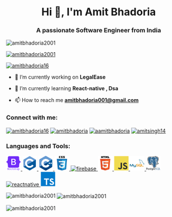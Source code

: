 <h1 align="center">Hi 👋, I'm Amit Bhadoria</h1>
<h3 align="center">A passionate Software Engineer from India</h3>

<p align="left"> <img src="https://komarev.com/ghpvc/?username=amitbhadoria2001&label=Profile%20views&color=0e75b6&style=flat" alt="amitbhadoria2001" /> </p>

<p align="left"> <a href="https://github.com/ryo-ma/github-profile-trophy"><img src="https://github-profile-trophy.vercel.app/?username=amitbhadoria2001" alt="amitbhadoria2001" /></a> </p>

<p align="left"> <a href="https://twitter.com/amitbhadoria16" target="blank"><img src="https://img.shields.io/twitter/follow/amitbhadoria16?logo=twitter&style=for-the-badge" alt="amitbhadoria16" /></a> </p>

- 🔭 I’m currently working on **LegalEase**

- 🌱 I’m currently learning **React-native , Dsa**

- 📫 How to reach me **amitbhadoria001@gmail.com**

<h3 align="left">Connect with me:</h3>
<p align="left">
<a href="https://twitter.com/amitbhadoria16" target="blank"><img align="center" src="https://raw.githubusercontent.com/rahuldkjain/github-profile-readme-generator/master/src/images/icons/Social/twitter.svg" alt="amitbhadoria16" height="30" width="40" /></a>
<a href="https://linkedin.com/in/amitbhadoria" target="blank"><img align="center" src="https://raw.githubusercontent.com/rahuldkjain/github-profile-readme-generator/master/src/images/icons/Social/linked-in-alt.svg" alt="amitbhadoria" height="30" width="40" /></a>
<a href="https://instagram.com/aamitbhadoria" target="blank"><img align="center" src="https://raw.githubusercontent.com/rahuldkjain/github-profile-readme-generator/master/src/images/icons/Social/instagram.svg" alt="aamitbhadoria" height="30" width="40" /></a>
<a href="https://www.leetcode.com/amitsingh14" target="blank"><img align="center" src="https://raw.githubusercontent.com/rahuldkjain/github-profile-readme-generator/master/src/images/icons/Social/leet-code.svg" alt="amitsingh14" height="30" width="40" /></a>
</p>

<h3 align="left">Languages and Tools:</h3>
<p align="left"> <a href="https://getbootstrap.com" target="_blank" rel="noreferrer"> <img src="https://raw.githubusercontent.com/devicons/devicon/master/icons/bootstrap/bootstrap-plain-wordmark.svg" alt="bootstrap" width="40" height="40"/> </a> <a href="https://www.cprogramming.com/" target="_blank" rel="noreferrer"> <img src="https://raw.githubusercontent.com/devicons/devicon/master/icons/c/c-original.svg" alt="c" width="40" height="40"/> </a> <a href="https://www.w3schools.com/cpp/" target="_blank" rel="noreferrer"> <img src="https://raw.githubusercontent.com/devicons/devicon/master/icons/cplusplus/cplusplus-original.svg" alt="cplusplus" width="40" height="40"/> </a> <a href="https://www.w3schools.com/css/" target="_blank" rel="noreferrer"> <img src="https://raw.githubusercontent.com/devicons/devicon/master/icons/css3/css3-original-wordmark.svg" alt="css3" width="40" height="40"/> </a> <a href="https://firebase.google.com/" target="_blank" rel="noreferrer"> <img src="https://www.vectorlogo.zone/logos/firebase/firebase-icon.svg" alt="firebase" width="40" height="40"/> </a> <a href="https://www.w3.org/html/" target="_blank" rel="noreferrer"> <img src="https://raw.githubusercontent.com/devicons/devicon/master/icons/html5/html5-original-wordmark.svg" alt="html5" width="40" height="40"/> </a> <a href="https://developer.mozilla.org/en-US/docs/Web/JavaScript" target="_blank" rel="noreferrer"> <img src="https://raw.githubusercontent.com/devicons/devicon/master/icons/javascript/javascript-original.svg" alt="javascript" width="40" height="40"/> </a> <a href="https://www.mysql.com/" target="_blank" rel="noreferrer"> <img src="https://raw.githubusercontent.com/devicons/devicon/master/icons/mysql/mysql-original-wordmark.svg" alt="mysql" width="40" height="40"/> </a> <a href="https://www.postgresql.org" target="_blank" rel="noreferrer"> <img src="https://raw.githubusercontent.com/devicons/devicon/master/icons/postgresql/postgresql-original-wordmark.svg" alt="postgresql" width="40" height="40"/> </a> <a href="https://reactnative.dev/" target="_blank" rel="noreferrer"> <img src="https://reactnative.dev/img/header_logo.svg" alt="reactnative" width="40" height="40"/> </a> <a href="https://www.typescriptlang.org/" target="_blank" rel="noreferrer"> <img src="https://raw.githubusercontent.com/devicons/devicon/master/icons/typescript/typescript-original.svg" alt="typescript" width="40" height="40"/> </a> </p>

<p><img align="left" src="https://github-readme-stats.vercel.app/api/top-langs?username=amitbhadoria2001&show_icons=true&locale=en&layout=compact" alt="amitbhadoria2001" /></p>

<p>&nbsp;<img align="center" src="https://github-readme-stats.vercel.app/api?username=amitbhadoria2001&show_icons=true&locale=en" alt="amitbhadoria2001" /></p>

<p><img align="center" src="https://github-readme-streak-stats.herokuapp.com/?user=amitbhadoria2001&" alt="amitbhadoria2001" /></p>
